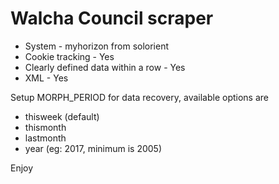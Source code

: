 # Walcha Council scraper

* System - myhorizon from solorient
* Cookie tracking - Yes
* Clearly defined data within a row - Yes
* XML - Yes

Setup MORPH_PERIOD for data recovery, available options are

* thisweek (default)
* thismonth
* lastmonth
* year (eg: 2017, minimum is 2005)

Enjoy
